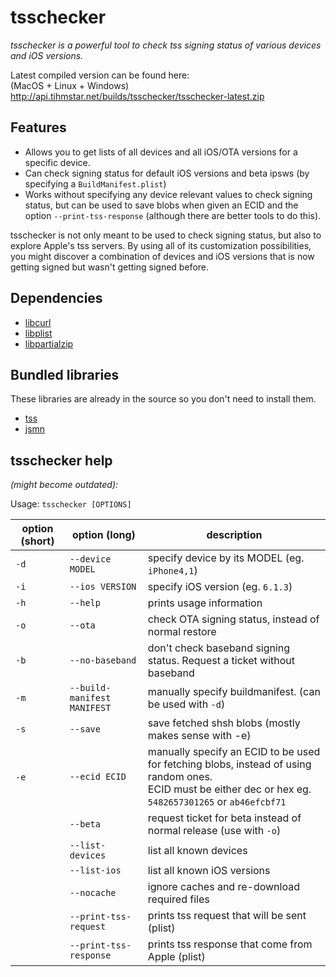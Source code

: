# tsschecker  
_tsschecker is a powerful tool to check tss signing status of various devices and iOS versions._

Latest compiled version can be found here:  
(MacOS + Linux + Windows)  
http://api.tihmstar.net/builds/tsschecker/tsschecker-latest.zip
  
## Features  
* Allows you to get lists of all devices and all iOS/OTA versions for a specific device.
* Can check signing status for default iOS versions and beta ipsws (by specifying a `BuildManifest.plist`)
* Works without specifying any device relevant values to check signing status, but can be used to save blobs when given an ECID and the option `--print-tss-response` (although there are better tools to do this).

tsschecker is not only meant to be used to check signing status, but also to explore Apple's tss servers.
By using all of its customization possibilities, you might discover a combination of devices and iOS versions that is now getting signed but wasn't getting signed before.  

## Dependencies  
* [libcurl](https://curl.haxx.se/libcurl/)
* [libplist](https://github.com/libimobiledevice/libplist)
* [libpartialzip](http://www.openjailbreak.org/projects/libpartialzip-1-0)

## Bundled libraries  
These libraries are already in the source so you don't need to install them.
* [tss](https://github.com/libimobiledevice)
* [jsmn](https://github.com/zserge/jsmn)

## tsschecker help  
_(might become outdated):_

Usage: `tsschecker [OPTIONS]`

| option (short) | option (long)             | description                                                                       |
|----------------|---------------------------|-----------------------------------------------------------------------------------|
|  `-d`          | `--device MODEL`          |	specify device by its MODEL (eg. `iPhone4,1`)                                    |
|  `-i`          | `--ios VERSION`           | specify iOS version (eg. `6.1.3`)                                                 |
|  `-h`          | `--help`                  |		prints usage information                                                       |
|  `-o`          | `--ota`	                 |	check OTA signing status, instead of normal restore                              |
|  `-b`          | `--no-baseband`           |	don't check baseband signing status. Request a ticket without baseband           |
|  `-m`          |`--build-manifest MANIFEST`| manually specify buildmanifest. (can be used with `-d`)                           |  
|  `-s`          |`--save`		     | save fetched shsh blobs (mostly makes sense with -e)                              |  
|  `-e`          | `--ecid ECID`	           | manually specify an ECID to be used for fetching blobs, instead of using random ones. <br>ECID must be either dec or hex eg. `5482657301265` or `ab46efcbf71`                                                          |
|                |  `--beta`	               |	request ticket for beta instead of normal release (use with `-o`)                |
|                | `--list-devices`          | list all known devices                                                            |
|                |`--list-ios`	             | list all known iOS versions                                                       |
|                |`--nocache`       	       | ignore caches and re-download required files                                      |
|                |`--print-tss-request`      | prints tss request that will be sent (plist)                                      |
|                |`--print-tss-response`     | prints tss response that come from Apple (plist)                                  |
